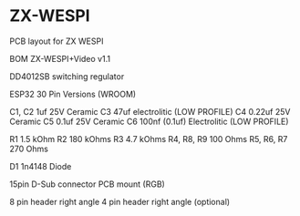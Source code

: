 # ZX-WESPI
PCB layout for ZX WESPI


BOM
ZX-WESPI+Video v1.1 

DD4012SB switching regulator

ESP32 30 Pin Versions (WROOM)

C1, C2 	1uf 25V Ceramic 
C3		47uf electrolitic (LOW PROFILE)
C4		0.22uf 25V Ceramic 
C5		0.1uf 25V Ceramic
C6		100nf (0.1uf) Electrolitic (LOW PROFILE)

R1		1.5 kOhm
R2		180 kOhms
R3		4.7 kOhms
R4, R8, R9	100 Ohms
R5, R6, R7	270 Ohms

D1 		1n4148 Diode

15pin D-Sub connector PCB mount (RGB)

8 pin header right angle
4 pin header right angle (optional)
